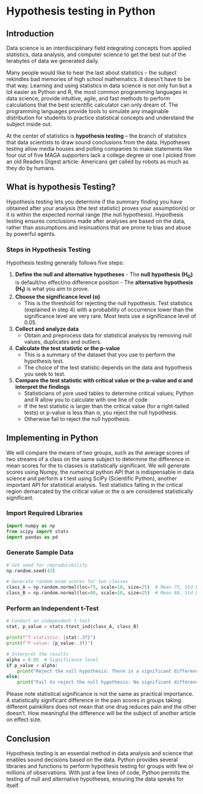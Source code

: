 # Hypothesis testing in Python

## Introduction
Data science is an interdisciplinary field integrating concepts from applied statistics, data analysis, and computer science to get the best out of the terabytes of data we generated daily.

Many people would like to hear the last about statistics – the subject rekindles bad memories of high school mathematics. It doesn’t have to be that way. Learning and using statistics in data science is not only fun but a lot easier as Python and R, the most common programming languages in data science, provide intuitive, agile, and fast methods to perform calculations that the best scientific calculator can only dream of. The programming languages provide tools to simulate any imaginable distribution for students to practice statistical concepts and understand the subject inside out. 

At the center of statistics is **hypothesis testing** – the branch of statistics that data scientists to draw sound conclusions from the data. Hypotheses testing allow media houses and polling companies to make statements like four out of five MAGA supporters lack a college degree or one I picked from an old Readers Digest article: Americans get called by robots as much as they do by humans. 

## What is hypothesis Testing?
Hypothesis testing lets you determine if the summary finding you have obtained after your analysis (the test statistic) proves your assumption(s) or it is within the expected normal range (the null hypothesis). Hypothesis testing ensures conclusions made after analyses are based on the data, rather than assumptions and insinuations that are prone to bias and abuse by powerful agents.

### Steps in Hypothesis Testing 
Hypothesis testing generally follows five steps:
1.	 **Define the null and alternative hypotheses**
	- The **null hypothesis (H<sub>O</sub>)** is default/no effect/no difference position
	- The **alternative hypothesis (H<sub>1</sub>)** is what you aim to prove.
2.	**Choose the significance level (α)**
	- This is the threshold for rejecting the null hypothesis. Test statistics (explained in step 4) with a probability of occurrence lower than the significance level are very rare. Most tests use a significance level of 0.05. 
3.	**Collect and analyze data**
	- Obtain and preprocess data for statistical analysis by removing null values, duplicates and outliers.
4.	**Calculate the test statistic or the p-value**
	- This is a summary of the dataset that you use to perform the hypothesis test. 
	- The choice of the test statistic depends on the data and hypothesis you seek to test.
5.	**Compare the test statistic with critical value or the p-value and α and interpret the findings**
	- Statisticians of yore used tables to determine critical values; Python and R allow you to calculate with one line of code
	- If the test statistic is larger than the critical value (for a right-tailed tests) or p-value is less than α, you reject the null hypothesis.
	- Otherwise fail to reject the null hypothesis.
## Implementing in Python
We will compare the means of two groups, such as the average scores of two streams of a class on the same subject to determine the difference in mean scores for the to classes is statistically significant. We will generate scores using Numpy, the numerical python API that is indispensable in data science and perform a t test using SciPy (Scientific Python), another important API for statistical analysis.
Test statistics falling in the critical region demarcated by the critical value or the α are considered statistically significant. 

### **Import Required Libraries**
```python
import numpy as np
from scipy import stats
import pandas as pd
```

### **Generate Sample Data**
```python
# Set seed for reproducibility
np.random.seed(42)

# Generate random exam scores for two classes
class_A = np.random.normal(loc=75, scale=10, size=25)  # Mean 75, Std Dev 10
class_B = np.random.normal(loc=80, scale=10, size=25)  # Mean 80, Std Dev 10
```

### **Perform an Independent t-Test**
```python
# Conduct an independent t-test
stat, p_value = stats.ttest_ind(class_A, class_B)

print(f"T-statistic: {stat:.3f}")
print(f"P-value: {p_value:.3f}")

# Interpret the results
alpha = 0.05  # Significance level
if p_value < alpha:
    print("Reject the null hypothesis: There is a significant difference in performance between the two classes.")
else:
    print("Fail to reject the null hypothesis: No significant difference between the two classes.")
```

Please note statistical significance is not the same as practical importance. A statistically significant difference in the pain scores in groups taking different painkillers does not mean that one drug reduces pain and the other doesn’t. How meaningful the difference will be the subject of another article on effect size.

## Conclusion
Hypothesis testing is an essential method in data analysis and science that enables sound decisions based on the data. Python provides several libraries and functions to perform hypothesis testing for groups with few or millions of observations. With just a few lines of code, Python permits the testing of null and alternative hypotheses, ensuring the data speaks for itself. 

